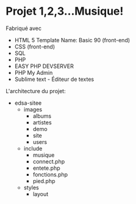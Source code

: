 
# Projet 1,2,3...Musique!

Fabriqué avec

- HTML 5 Template Name: Basic 90 (front-end)
- CSS (front-end)
- SQL
- PHP
- EASY PHP DEVSERVER
- PHP My Admin
- Sublime text - Éditeur de textes

L'architecture du projet:

- edsa-sitee
  - images
    - albums
    - artistes
    - demo
    - site
    - users
  - include
    - musique
    - connect.php
    - entete.php
    - fonctions.php
    - pied.php
  - styles
    - layout
